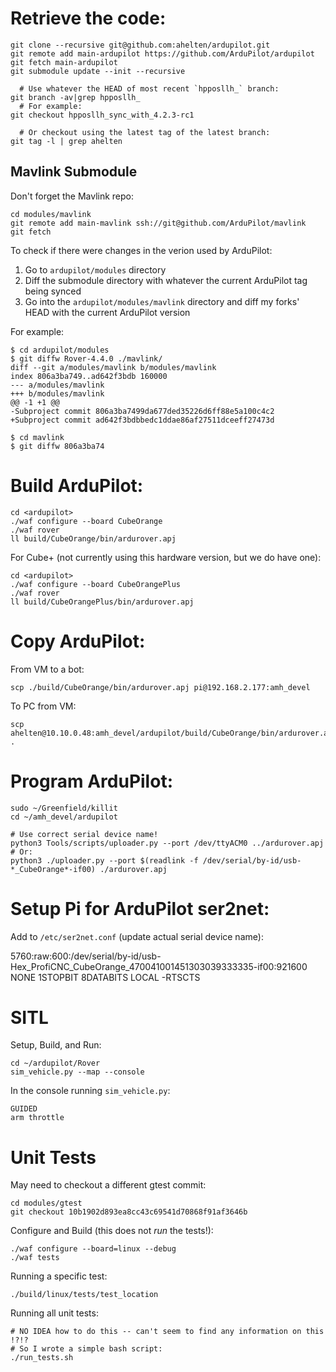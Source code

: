Retrieve the code:
====

    git clone --recursive git@github.com:ahelten/ardupilot.git
    git remote add main-ardupilot https://github.com/ArduPilot/ardupilot
    git fetch main-ardupilot
    git submodule update --init --recursive

      # Use whatever the HEAD of most recent `hpposllh_` branch:
    git branch -av|grep hpposllh_
      # For example:
    git checkout hpposllh_sync_with_4.2.3-rc1

      # Or checkout using the latest tag of the latest branch:
    git tag -l | grep ahelten


Mavlink Submodule
----

Don't forget the Mavlink repo:

    cd modules/mavlink
    git remote add main-mavlink ssh://git@github.com/ArduPilot/mavlink
    git fetch

To check if there were changes in the verion used by ArduPilot:

1. Go to `ardupilot/modules` directory
2. Diff the submodule directory with whatever the current ArduPilot tag being synced
3. Go into the `ardupilot/modules/mavlink` directory and diff my forks' HEAD with the current
   ArduPilot version

For example:

    $ cd ardupilot/modules
    $ git diffw Rover-4.4.0 ./mavlink/
    diff --git a/modules/mavlink b/modules/mavlink
    index 806a3ba749..ad642f3bdb 160000
    --- a/modules/mavlink
    +++ b/modules/mavlink
    @@ -1 +1 @@
    -Subproject commit 806a3ba7499da677ded35226d6ff88e5a100c4c2
    +Subproject commit ad642f3bdbbedc1ddae86af27511dceeff27473d

    $ cd mavlink
    $ git diffw 806a3ba74



Build ArduPilot:
====

    cd <ardupilot>
    ./waf configure --board CubeOrange
    ./waf rover
    ll build/CubeOrange/bin/ardurover.apj

For Cube+ (not currently using this hardware version, but we do have one):

    cd <ardupilot>
    ./waf configure --board CubeOrangePlus
    ./waf rover
    ll build/CubeOrangePlus/bin/ardurover.apj


Copy ArduPilot:
====

From VM to a bot:

    scp ./build/CubeOrange/bin/ardurover.apj pi@192.168.2.177:amh_devel

To PC from VM:

    scp ahelten@10.10.0.48:amh_devel/ardupilot/build/CubeOrange/bin/ardurover.apj .


Program ArduPilot:
====

```
sudo ~/Greenfield/killit
cd ~/amh_devel/ardupilot

# Use correct serial device name!
python3 Tools/scripts/uploader.py --port /dev/ttyACM0 ../ardurover.apj
# Or:
python3 ./uploader.py --port $(readlink -f /dev/serial/by-id/usb-*_CubeOrange*-if00) ./ardurover.apj
```


Setup Pi for ArduPilot ser2net:
====

Add to `/etc/ser2net.conf` (update actual serial device name):

   5760:raw:600:/dev/serial/by-id/usb-Hex_ProfiCNC_CubeOrange_470041001451303039333335-if00:921600 NONE 1STOPBIT 8DATABITS LOCAL -RTSCTS


SITL
====

Setup, Build, and Run:

    cd ~/ardupilot/Rover
    sim_vehicle.py --map --console

In the console running `sim_vehicle.py`:

    GUIDED
    arm throttle


Unit Tests
====

May need to checkout a different gtest commit:

    cd modules/gtest
    git checkout 10b1902d893ea8cc43c69541d70868f91af3646b

Configure and Build (this does not *run* the tests!):

    ./waf configure --board=linux --debug
    ./waf tests

Running a specific test:

    ./build/linux/tests/test_location

Running all unit tests:

    # NO IDEA how to do this -- can't seem to find any information on this !?!?
    # So I wrote a simple bash script:
    ./run_tests.sh

